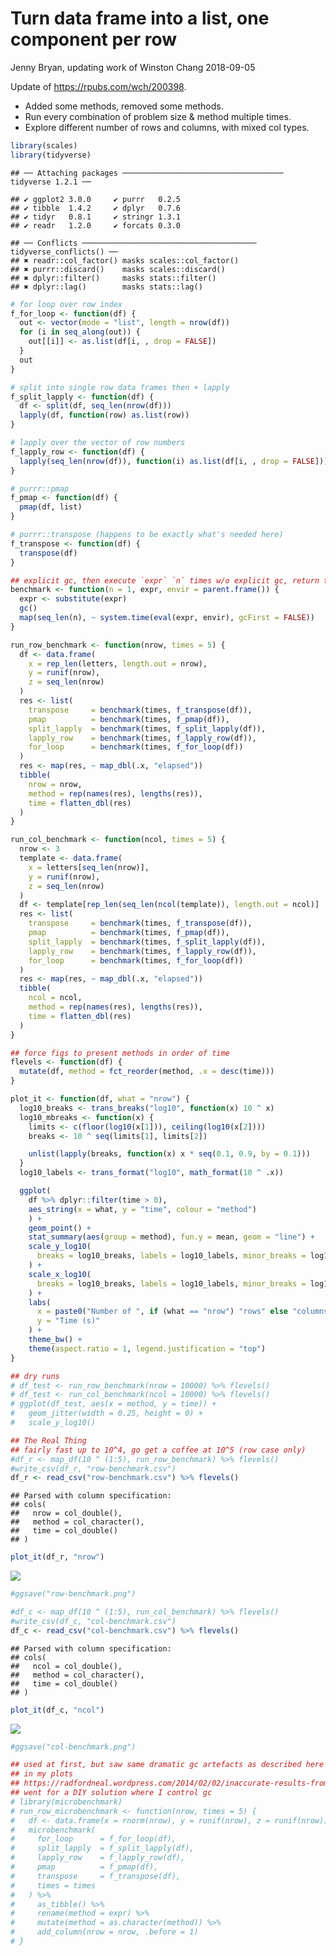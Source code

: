 Turn data frame into a list, one component per row
================
Jenny Bryan, updating work of Winston Chang
2018-09-05

Update of <https://rpubs.com/wch/200398>.

  - Added some methods, removed some methods.
  - Run every combination of problem size & method multiple times.
  - Explore different number of rows and columns, with mixed col types.

<!-- end list -->

``` r
library(scales)
library(tidyverse)
```

    ## ── Attaching packages ──────────────────────────────────── tidyverse 1.2.1 ──

    ## ✔ ggplot2 3.0.0     ✔ purrr   0.2.5
    ## ✔ tibble  1.4.2     ✔ dplyr   0.7.6
    ## ✔ tidyr   0.8.1     ✔ stringr 1.3.1
    ## ✔ readr   1.2.0     ✔ forcats 0.3.0

    ## ── Conflicts ─────────────────────────────────────── tidyverse_conflicts() ──
    ## ✖ readr::col_factor() masks scales::col_factor()
    ## ✖ purrr::discard()    masks scales::discard()
    ## ✖ dplyr::filter()     masks stats::filter()
    ## ✖ dplyr::lag()        masks stats::lag()

``` r
# for loop over row index
f_for_loop <- function(df) {
  out <- vector(mode = "list", length = nrow(df))
  for (i in seq_along(out)) {
    out[[i]] <- as.list(df[i, , drop = FALSE])
  }
  out
}

# split into single row data frames then + lapply
f_split_lapply <- function(df) {
  df <- split(df, seq_len(nrow(df)))
  lapply(df, function(row) as.list(row))
}

# lapply over the vector of row numbers
f_lapply_row <- function(df) {
  lapply(seq_len(nrow(df)), function(i) as.list(df[i, , drop = FALSE]))
}

# purrr::pmap
f_pmap <- function(df) {
  pmap(df, list)
}

# purrr::transpose (happens to be exactly what's needed here)
f_transpose <- function(df) {
  transpose(df)
}

## explicit gc, then execute `expr` `n` times w/o explicit gc, return timings
benchmark <- function(n = 1, expr, envir = parent.frame()) {
  expr <- substitute(expr)
  gc()
  map(seq_len(n), ~ system.time(eval(expr, envir), gcFirst = FALSE))
}

run_row_benchmark <- function(nrow, times = 5) {
  df <- data.frame(
    x = rep_len(letters, length.out = nrow),
    y = runif(nrow),
    z = seq_len(nrow)
  )
  res <- list(
    transpose     = benchmark(times, f_transpose(df)),
    pmap          = benchmark(times, f_pmap(df)),
    split_lapply  = benchmark(times, f_split_lapply(df)),
    lapply_row    = benchmark(times, f_lapply_row(df)),
    for_loop      = benchmark(times, f_for_loop(df))
  )
  res <- map(res, ~ map_dbl(.x, "elapsed"))
  tibble(
    nrow = nrow,
    method = rep(names(res), lengths(res)),
    time = flatten_dbl(res)
  )
}

run_col_benchmark <- function(ncol, times = 5) {
  nrow <- 3
  template <- data.frame(
    x = letters[seq_len(nrow)],
    y = runif(nrow),
    z = seq_len(nrow)
  )
  df <- template[rep_len(seq_len(ncol(template)), length.out = ncol)]
  res <- list(
    transpose     = benchmark(times, f_transpose(df)),
    pmap          = benchmark(times, f_pmap(df)),
    split_lapply  = benchmark(times, f_split_lapply(df)),
    lapply_row    = benchmark(times, f_lapply_row(df)),
    for_loop      = benchmark(times, f_for_loop(df))
  )
  res <- map(res, ~ map_dbl(.x, "elapsed"))
  tibble(
    ncol = ncol,
    method = rep(names(res), lengths(res)),
    time = flatten_dbl(res)
  )
}

## force figs to present methods in order of time
flevels <- function(df) {
  mutate(df, method = fct_reorder(method, .x = desc(time)))
}

plot_it <- function(df, what = "nrow") {
  log10_breaks <- trans_breaks("log10", function(x) 10 ^ x)
  log10_mbreaks <- function(x) {
    limits <- c(floor(log10(x[1])), ceiling(log10(x[2])))
    breaks <- 10 ^ seq(limits[1], limits[2])

    unlist(lapply(breaks, function(x) x * seq(0.1, 0.9, by = 0.1)))
  }
  log10_labels <- trans_format("log10", math_format(10 ^ .x))

  ggplot(
    df %>% dplyr::filter(time > 0),
    aes_string(x = what, y = "time", colour = "method")
    ) +
    geom_point() +
    stat_summary(aes(group = method), fun.y = mean, geom = "line") +
    scale_y_log10(
      breaks = log10_breaks, labels = log10_labels, minor_breaks = log10_mbreaks
    ) +
    scale_x_log10(
      breaks = log10_breaks, labels = log10_labels, minor_breaks = log10_mbreaks
    ) +
    labs(
      x = paste0("Number of ", if (what == "nrow") "rows" else "columns"),
      y = "Time (s)"
    ) +
    theme_bw() +
    theme(aspect.ratio = 1, legend.justification = "top")
}

## dry runs
# df_test <- run_row_benchmark(nrow = 10000) %>% flevels()
# df_test <- run_col_benchmark(ncol = 10000) %>% flevels()
# ggplot(df_test, aes(x = method, y = time)) +
#   geom_jitter(width = 0.25, height = 0) +
#   scale_y_log10()

## The Real Thing
## fairly fast up to 10^4, go get a coffee at 10^5 (row case only)
#df_r <- map_df(10 ^ (1:5), run_row_benchmark) %>% flevels()
#write_csv(df_r, "row-benchmark.csv")
df_r <- read_csv("row-benchmark.csv") %>% flevels()
```

    ## Parsed with column specification:
    ## cols(
    ##   nrow = col_double(),
    ##   method = col_character(),
    ##   time = col_double()
    ## )

``` r
plot_it(df_r, "nrow")
```

![](iterate-over-rows_files/figure-gfm/row-benchmark-1.png)<!-- -->

``` r
#ggsave("row-benchmark.png")

#df_c <- map_df(10 ^ (1:5), run_col_benchmark) %>% flevels()
#write_csv(df_c, "col-benchmark.csv")
df_c <- read_csv("col-benchmark.csv") %>% flevels()
```

    ## Parsed with column specification:
    ## cols(
    ##   ncol = col_double(),
    ##   method = col_character(),
    ##   time = col_double()
    ## )

``` r
plot_it(df_c, "ncol")
```

![](iterate-over-rows_files/figure-gfm/col-benchmark-1.png)<!-- -->

``` r
#ggsave("col-benchmark.png")

## used at first, but saw same dramatic gc artefacts as described here
## in my plots
## https://radfordneal.wordpress.com/2014/02/02/inaccurate-results-from-microbenchmark/
## went for a DIY solution where I control gc
# library(microbenchmark)
# run_row_microbenchmark <- function(nrow, times = 5) {
#   df <- data.frame(x = rnorm(nrow), y = runif(nrow), z = runif(nrow))
#   microbenchmark(
#     for_loop      = f_for_loop(df),
#     split_lapply  = f_split_lapply(df),
#     lapply_row    = f_lapply_row(df),
#     pmap          = f_pmap(df),
#     transpose     = f_transpose(df),
#     times = times
#   ) %>%
#     as_tibble() %>%
#     rename(method = expr) %>%
#     mutate(method = as.character(method)) %>%
#     add_column(nrow = nrow, .before = 1)
# }
```
